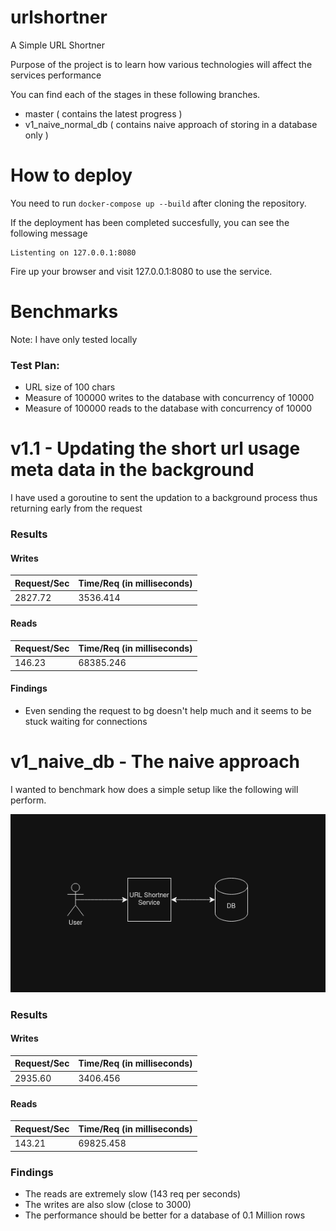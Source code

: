 # urlshortner
A Simple URL Shortner

Purpose of the project is to learn how various technologies will affect the services performance

You can find each of the stages in these following branches.

- master ( contains the latest progress )
- v1_naive_normal_db ( contains naive approach of storing in a database only )

# How to deploy

You need to run `docker-compose up --build` after cloning the repository.

If the deployment has been completed succesfully, you can see the following message
```
Listenting on 127.0.0.1:8080
```

Fire up your browser and visit 127.0.0.1:8080 to use the service.

# Benchmarks
Note: I have only tested locally

### Test Plan:
- URL size of 100 chars
- Measure of 100000 writes to the database with concurrency of 10000
- Measure of 100000 reads to the database with concurrency of 10000

# v1.1 - Updating the short url usage meta data in the background
I have used a goroutine to sent the updation to a background process thus returning early from the request

### Results

#### Writes
| Request/Sec | Time/Req  (in milliseconds) |
|-------------|-----------------------------|
| 2827.72     | 3536.414                    |


#### Reads
| Request/Sec | Time/Req  (in milliseconds) |
|-------------|-----------------------------|
|146.23       |   68385.246                 |

#### Findings
- Even sending the request to bg doesn't help much and it seems to be stuck waiting for connections

# v1_naive_db - The naive approach

I wanted to benchmark how does a simple setup like the following will perform. 

![Image for naive approach](./assets/v1_naive_normal_db.png "Naive approach")

### Results

#### Writes
| Request/Sec | Time/Req  (in milliseconds) |
|-------------|-----------------------------|
| 2935.60     | 3406.456                    |


#### Reads
| Request/Sec | Time/Req  (in milliseconds) |
|-------------|-----------------------------|
|143.21       |  69825.458                  |

### Findings
- The reads are extremely slow (143 req per seconds)
- The writes are also slow (close to 3000)
- The performance should be better for a database of 0.1 Million rows
